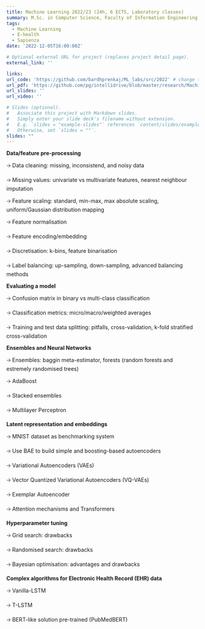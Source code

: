 ```yaml
---
title: Machine Learning 2022/23 (24h, 6 ECTS, Laboratory classes)
summary: M.Sc. in Computer Science, Faculty of Information Engineering, Computer Science and Statistics, Sapienza University of Rome
tags:
  - Machine Learning
  - E-health
  - Sapienza
date: '2022-12-05T16:00:00Z'

# Optional external URL for project (replaces project detail page).
external_link: ''

links:
url_code: 'https://github.com/bardhprenkaj/ML_labs/src/2022' # change to github
url_pdf: 'https://github.com/pg/intellidrive/blob/master/research/Machine%20Learning%20-%20Tom%20Mitchell.pdf'
url_slides: ''
url_video: ''

# Slides (optional).
#   Associate this project with Markdown slides.
#   Simply enter your slide deck's filename without extension.
#   E.g. `slides = "example-slides"` references `content/slides/example-slides.md`.
#   Otherwise, set `slides = ""`.
slides: ""
---
```


**Data/feature pre-processing**

🡢 Data cleaning: missing, inconsistend, and noisy data

🡢 Missing values: univariate vs multivariate features, nearest neighbour imputation

🡢 Feature scaling: standard, min-max, max absolute scaling, uniform/Gaussian distribution mapping

🡢 Feature normalisation

🡢 Feature encoding/embedding

🡢 Discretisation: k-bins, feature binarisation

🡢 Label balancing: up-sampling, down-sampling, advanced balancing methods

**Evaluating a model**

🡢 Confusion matrix in binary vs multi-class classification

🡢 Classification metrics: micro/macro/weighted averages

🡢 Training and test data splitting: pitfalls, cross-validation, k-fold stratified cross-validation

**Ensembles and Neural Networks**

🡢 Ensembles: baggin meta-estimator, forests (random forests and estremely randomised trees)

🡢 AdaBoost

🡢 Stacked ensembles

🡢 Multilayer Perceptron

**Latent representation and embeddings**

🡢 MNIST dataset as benchmarking system

🡢 Use BAE to build simple and boosting-based autoencoders

🡢 Variational Autoencoders (VAEs)

🡢 Vector Quantized Variational Autoencoders (VQ-VAEs)

🡢 Exemplar Autoencoder

🡢 Attention mechanisms and Transformers 

**Hyperparameter tuning**

🡢 Grid search: drawbacks

🡢 Randomised search: drawbacks

🡢 Bayesian optimisation: advantages and drawbacks

**Complex algorithms for Electronic Health Record (EHR) data**

🡢 Vanilla-LSTM

🡢 T-LSTM

🡢 BERT-like solution pre-trained (PubMedBERT)